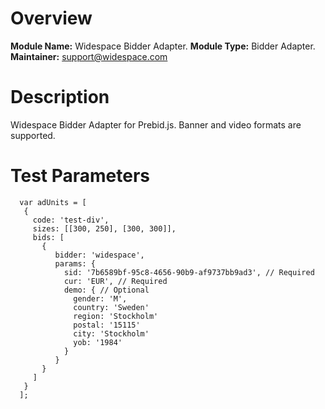 # Overview


**Module Name:** Widespace Bidder Adapter.
**Module Type:** Bidder Adapter.
**Maintainer:** support@widespace.com


# Description

Widespace Bidder Adapter for Prebid.js.
Banner and video formats are supported.

# Test Parameters
```
  var adUnits = [
   {
     code: 'test-div',
     sizes: [[300, 250], [300, 300]],
     bids: [
       {
          bidder: 'widespace',
          params: {
            sid: '7b6589bf-95c8-4656-90b9-af9737bb9ad3', // Required
            cur: 'EUR', // Required
            demo: { // Optional
              gender: 'M',
              country: 'Sweden'
              region: 'Stockholm'
              postal: '15115'
              city: 'Stockholm'
              yob: '1984'
            }
          }
       }
     ]
   }
  ];
```
